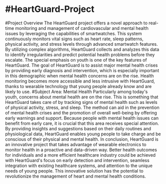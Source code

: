 # #HeartGuard-Project
#Project Overview
The HeartGuard project offers a novel approach to real-time monitoring and management of cardiovascular and mental health issues by leveraging the capabilities of smartwatches. This system continuously monitors vital signs such as heart rate, sleep patterns, physical activity, and stress levels through advanced smartwatch features. By utilizing complex algorithms, HeartGuard collects and analyzes this data to identify irregularities and predict potential health problems before they escalate.
The special emphasis on youth is one of the key features of HeartGuard. The goal of HeartGuard is to assist major mental health crises by providing early diagnosis and intervention, which is especially important in this demographic when mental health concerns are on the rise. Health monitoring becomes more accessible and less intrusive with HeartGuard, thanks to wearable technology that young people already know and are likely to use.
#Subject Area: Mental Health
Particularly among today's youth, concerns about mental health are on the rise. This is something that HeartGuard takes care of by tracking signs of mental health such as levels of physical activity, stress, and sleep. The method can aid in the prevention of mental health crises and the promotion of overall well-being by offering early warnings and support. Because people with mental health issues can benefit from early care, it is crucial that this area receives special attention. By providing insights and suggestions based on their daily routines and physiological data, HeartGuard enables young people to take charge and be conscious of their physical and mental health.
In conclusion, HeartGuard is an innovative project that takes advantage of wearable electronics to monitor health in a proactive and data-driven way. Better health outcomes for individuals and a more efficient healthcare industry could be achieved with HeartGuard's focus on early detection and intervention, seamless integration with existing healthcare systems, and attention to the unique needs of young people. This innovative solution has the potential to revolutionize the management of heart and mental health conditions.
